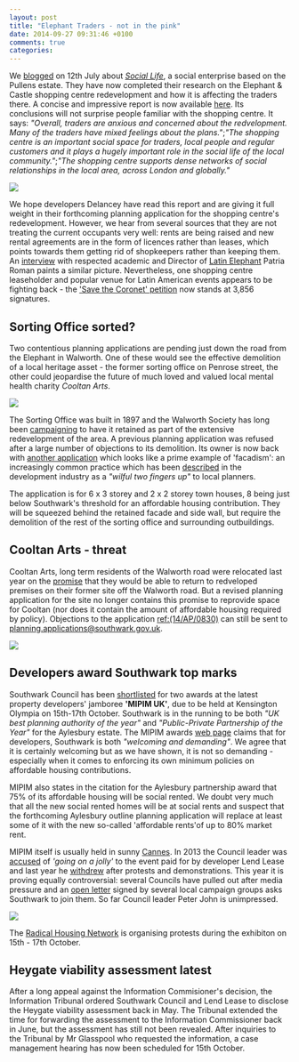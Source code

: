 ```yaml
---
layout: post
title: "Elephant Traders - not in the pink"
date: 2014-09-27 09:31:46 +0100
comments: true
categories: 
---
```

We [blogged](http://crappistmartin.github.io/blog/2014/07/12/the-more-rent-seeking-elephants-at-elephant-the-better/) on 12th July about [_Social Life_](http://www.social-life.co/blog/post/Trading_Places_Elephant_and_Castle_regen/), a social enterprise based on the Pullens estate. They have now completed their research on the Elephant & Castle shopping centre redevelopment and how it is affecting the traders there. A concise and impressive report is now available [here](http://tradingplaces-elephant.tumblr.com/). Its conclusions will not surprise people familiar with the shopping centre. It says: _"Overall, traders are anxious and concerned about the redvelopment. Many of the traders have mixed feelings about the plans."_;_"The shopping centre is an important social space for traders, local people and regular customers and it plays a hugely important role in the social life of the local community."_;_"The shopping centre supports dense networks of social relationships in the local area, across London and globally."_

![](http://33.media.tumblr.com/eb768bd9c749502c3d8926ced246593f/tumblr_nbcjwdMLuv1tklzg2o1_1280.jpg)

We hope developers Delancey have read this report and are giving it full weight in their forthcoming planning application for the shopping centre's redevelopment. However, we hear from several sources that they are not treating the current occupants very well: rents are being raised and new rental agreements are in the form of licences rather than leases, which points towards them getting rid of shopkeepers rather than keeping them. An [interview](http://www.theprisma.co.uk/2014/09/21/how-changes-in-elephant-castle-will-affect-the-latino-community/) with respected academic and Director of [Latin Elephant](http://latinelephant.wordpress.com/) Patria Roman paints a similar picture. Nevertheless, one shopping centre leaseholder and popular venue for Latin American events appears to be fighting back - the ['Save the Coronet' petition](https://www.change.org/p/southwark-council-save-the-coronet) now stands at 3,856 signatures.


## Sorting Office sorted?
Two contentious planning applications are pending just down the road from the Elephant in Walworth. One of these would see the effective demolition of a local heritage asset - the former sorting office on Penrose street, the other could jeopardise the future of much loved and valued local mental health charity _Cooltan Arts_.

![](http://walworthsociety.co.uk/images/Copy%20of%20image%20001%20-%20resized.jpg)

The Sorting Office was built in 1897 and the Walworth Society has long been [campaigning](http://walworthsociety.co.uk/index.php/blog/116-31-penrose-street-walworths-victorian-sorting-office) to have it retained as part of the extensive redevelopment of the area. A previous planning application was refused after a large number of objections to its demolition. Its owner is now back with [another application](http://planningonline.southwark.gov.uk/AcolNetCGI.exe?ACTION=UNWRAP&RIPNAME=Root.PgeDocs&TheSystemkey=9554889) which looks like a prime example of 'facadism': an increasingly common practice which has been [described](http://www.theguardian.com/artanddesign/architecture-design-blog/2014/aug/25/front-facade-bad-developments-ruining-historic-buildings) in the development industry as a _"wilful two fingers up"_ to local planners.

The application is for 6 x 3 storey and 2 x 2 storey town houses, 8 being just below Southwark's threshold for an affordable housing contribution. They will be squeezed behind the retained facade and side wall, but require the demolition of the rest of the sorting office and surrounding outbuildings.


## Cooltan Arts - threat
Cooltan Arts, long term residents of the Walworth road were relocated last year on the [promise](http://www.cooltanarts.org.uk/2013/10/cooltan-arts-community-space-for-237-walworth-road/) that they would be able to return to redveloped premises on their former site off the Walworth road. But a revised planning application for the site no longer contains this promise to reprovide space for Cooltan (nor does it contain the amount of affordable housing required by policy). Objections to the application [ref:(14/AP/0830)](http://planningonline.southwark.gov.uk/AcolNetCGI.exe?ACTION=UNWRAP&RIPNAME=Root.PgeResultDetail&TheSystemkey=9553921) can still be sent to planning.applications@southwark.gov.uk. 

![](http://www.cooltanarts.org.uk/wp-content/uploads/2013/03/DSCF4054-lr.jpg)

## Developers award Southwark top marks
Southwark Council has been [shortlisted](http://www.mipimuk-awards.co.uk/mipimukawards2014/shortlist) for two awards at the latest property developers' jamboree __'MIPIM UK'__, due to be held at Kensington Olympia on 15th-17th October. Southwark is in the running to be both _"UK best planning authority of the year"_ and _"Public-Private Partnership of the Year"_ for the Aylesbury estate. The MIPIM awards [web page](http://www.mipimuk-awards.co.uk/mipimukawards2014/shortlist) claims that for developers, Southwark is both _"welcoming and demanding"_. We agree that it is certainly welcoming but as we have shown, it is not so demanding - especially when it comes to enforcing its own minimum policies on affordable housing contributions.

MIPIM also states in the citation for the Aylesbury partnership award that 75% of its affordable housing will be social rented. We doubt very much that all the new social rented homes will be at social rents and suspect that the forthcoming Aylesbury outline planning application will replace at least some of it with the new so-called 'affordable rents'of up to 80% market rent. 

MIPIM itself is usually held in sunny [Cannes](http://www.london-se1.co.uk/news/view/6687). In 2013 the Council leader was [accused](http://heygate.github.io/img/SNCannesMipim.pdf) of _'going on a jolly'_ to the event paid for by developer Lend Lease and last year he [withdrew](http://www.london-se1.co.uk/news/view/7449) after protests and demonstrations. This year it is proving equally controversial: several Councils have pulled out after media pressure and an [open letter](http://southwarknotes.wordpress.com/2014/09/21/open-letter-to-southwark-council-to-not-attend-mipim/) signed by several local campaign groups asks Southwark to join them. So far Council leader Peter John is unimpressed.

![](http://southwarknotes.files.wordpress.com/2014/09/peter-j-mipim.jpg) 


The [Radical Housing Network](http://radicalhousingnetwork.org/) is organising protests during the exhibiton on 15th - 17th October. 

## Heygate viability assessment latest
After a long appeal against the Information Commisioner's decision, the Information Tribunal ordered Southwark Council and Lend Lease to disclose the Heygate viability assessment back in May. The Tribunal extended the time for forwarding the assessment to the Information Commissioner back in June, but the assessment has still not been revealed. After inquiries to the Tribunal by Mr Glasspool who requested the information, a case management hearing has now been scheduled for 15th October.  

 












